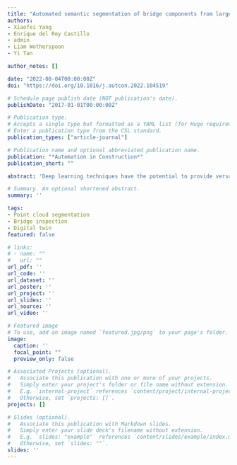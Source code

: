 ```yaml
---
title: "Automated semantic segmentation of bridge components from large-scale point clouds using a weighted superpoint graph"
authors:
- Xiaofei Yang
- Enrique del Rey Castillo
- admin
- Liam Wotherspoon
- Yi Tan

author_notes: []

date: "2022-08-04T00:00:00Z"
doi: "https://doi.org/10.1016/j.autcon.2022.104519"

# Schedule page publish date (NOT publication's date).
publishDate: "2017-01-01T00:00:00Z"

# Publication type.
# Accepts a single type but formatted as a YAML list (for Hugo requirements).
# Enter a publication type from the CSL standard.
publication_types: ["article-journal"]

# Publication name and optional abbreviated publication name.
publication: "*Automation in Construction*"
publication_short: ""

abstract: 'Deep learning techniques have the potential to provide versatile solutions for automated semantic segmentation of bridge point clouds, but previous studies were limited to small-scale bridge point clouds and focused on limited bridge component categories due to training sample scarcity. Additionally, no prior work considered the intrinsic data imbalance problem in the bridge dataset, with the points unequally distributed between the various components. This paper presents a weighted superpoint graph (WSPG) method, where bridge point clouds were firstly clustered into hundreds of semantically homogeneous superpoints that were then classified into different bridge components using PointNet and Graph Neural Networks. The WSPG method can recognize components directly from large-scale bridge point clouds and alleviate the data imbalance by leveraging a novel loss function that assigns weights according to the number of points contained in different bridge components. The effectiveness of the method was validated on both a real-world dataset with 5 categories of bridge components and a synthetic dataset with 8 categories of bridge components. Experiment results on the real-world dataset showed that the WSPG model achieved the best performance on all overall evaluation metrics of overall accuracy (OA: 99.43%), mean class accuracy (mAcc: 98.75%) and mean Intersection over Union (mIoU: 96.49%) compared to the existing cutting edge models such as PointNet, DGCNN and the original SPG. Additionally, the WSPG method also surpassed the cutting edge representatives in terms of mAcc and mIoU on the synthetic dataset, especially increasing the original SPG by 8.5% mAcc and 6.7% mIoU. The successful application of the proposed method will significantly improve upper-level tasks such as digital twining for existing bridges.'

# Summary. An optional shortened abstract.
summary: ''

tags:
- Point cloud segmentation
- Bridge inspection
- Digital twin
featured: false

# links:
# - name: ""
#   url: ""
url_pdf: ''
url_code: ''
url_dataset: ''
url_poster: ''
url_project: ''
url_slides: ''
url_source: ''
url_video: ''

# Featured image
# To use, add an image named `featured.jpg/png` to your page's folder. 
image:
  caption: ''
  focal_point: ""
  preview_only: false

# Associated Projects (optional).
#   Associate this publication with one or more of your projects.
#   Simply enter your project's folder or file name without extension.
#   E.g. `internal-project` references `content/project/internal-project/index.md`.
#   Otherwise, set `projects: []`.
projects: []

# Slides (optional).
#   Associate this publication with Markdown slides.
#   Simply enter your slide deck's filename without extension.
#   E.g. `slides: "example"` references `content/slides/example/index.md`.
#   Otherwise, set `slides: ""`.
slides: ''
---
```


